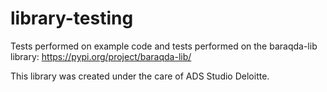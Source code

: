 # library-testing

Tests performed on example code and tests performed on the baraqda-lib library:
https://pypi.org/project/baraqda-lib/

This library was created under the care of ADS Studio Deloitte.
